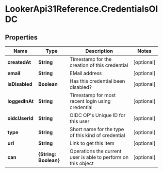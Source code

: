 # LookerApi31Reference.CredentialsOIDC

## Properties
Name | Type | Description | Notes
------------ | ------------- | ------------- | -------------
**createdAt** | **String** | Timestamp for the creation of this credential | [optional] 
**email** | **String** | EMail address | [optional] 
**isDisabled** | **Boolean** | Has this credential been disabled? | [optional] 
**loggedInAt** | **String** | Timestamp for most recent login using credential | [optional] 
**oidcUserId** | **String** | OIDC OP&#39;s Unique ID for this user | [optional] 
**type** | **String** | Short name for the type of this kind of credential | [optional] 
**url** | **String** | Link to get this item | [optional] 
**can** | **{String: Boolean}** | Operations the current user is able to perform on this object | [optional] 


